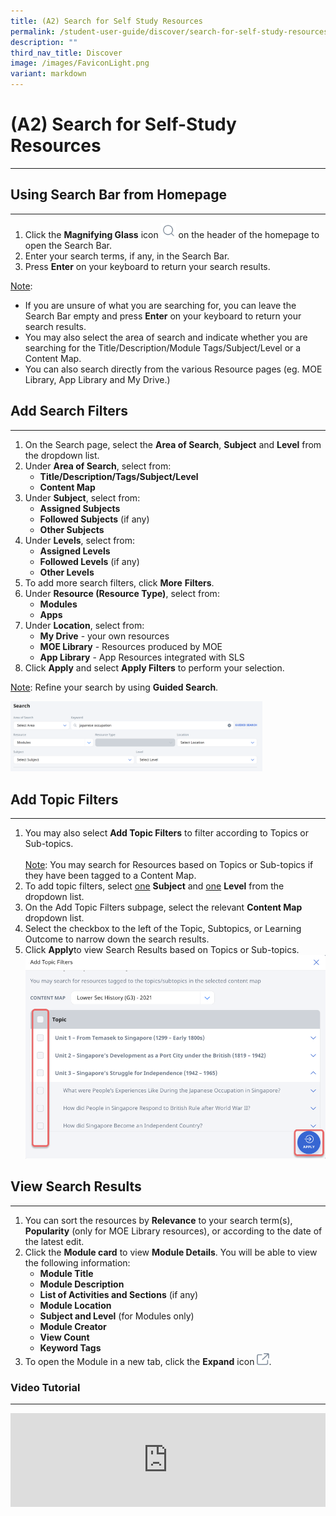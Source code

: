 ```yaml
---
title: (A2) Search for Self Study Resources
permalink: /student-user-guide/discover/search-for-self-study-resources/
description: ""
third_nav_title: Discover
image: /images/FaviconLight.png
variant: markdown
---
```

<h1>(A2) Search for Self-Study Resources</h1>
<hr>
<h2>Using Search Bar from Homepage</h2>
<hr>
<ol>
    <li>Click the <strong>Magnifying Glass</strong> icon <img style="width:1.5rem; display: inline;" src="/images/Icons/Search.svg"> on the header of the homepage to open the Search Bar.</li>
    <li>Enter your search terms, if any, in the Search Bar. </li>
    <li>Press <strong>Enter</strong> on your keyboard to return your search results.</li>
</ol>
<p><u>Note</u>: </p>
<ul>
    <li>If you are unsure of what you are searching for, you can leave the Search Bar empty and press <strong>Enter</strong> on your keyboard to return your search results.</li>
<li>You may also select the area of search and indicate whether you are searching for the Title/Description/Module Tags/Subject/Level or a Content Map.</li>
    <li>You can also search directly from the various Resource pages (eg. MOE Library, App Library and My Drive.)</li>
</ul>
<h2>Add Search Filters</h2>
<hr>
<ol>
   <li>On the&nbsp;Search&nbsp;page, select the <strong>Area of Search</strong>, <strong>Subject</strong> and <strong>Level</strong> from the dropdown list.</li>
<li>Under&nbsp;<strong>Area of Search</strong>, select from:
<ul>
<li><strong>Title/Description/Tags/Subject/Level</strong></li>
<li><strong>Content Map</strong></li>
</ul>
</li>
<li>Under&nbsp;<strong>Subject</strong>,&nbsp;select from:
<ul>
<li><strong>Assigned Subjects</strong></li>
<li><strong>Followed Subjects</strong> (if any)</li>
<li><strong>Other Subjects</strong></li>
</ul>
</li>
<li>Under&nbsp;<strong>Levels</strong>, select from:
<ul>
<li><strong>Assigned Levels</strong></li>
<li><strong>Followed Levels</strong> (if any)</li>
<li><strong>Other Levels</strong></li>
</ul>
</li>
<li>To add more search filters, click&nbsp;<strong>More</strong> <strong>Filters</strong>.</li>
        <li>Under <strong>Resource (Resource Type)</strong>, select from:
        <ul>
            <li><strong>Modules</strong></li>
            <li><strong>Apps</strong></li>
        </ul>
    </li>
    <li>Under <strong>Location</strong>, select from:
        <ul>
            <li><strong>My Drive</strong> - your own resources</li>
            <li><strong>MOE Library</strong> - Resources produced by MOE</li>
            <li><strong>App Library</strong> - App Resources integrated with SLS</li>
        </ul>
    </li><li>Click <strong>Apply</strong> and select <strong>Apply Filters</strong> to perform your selection.</li>
</ol>

<p><u>Note</u>: Refine your search by using <strong>Guided Search</strong>.</p>
<img alt="Search for Self Study Resources" style="width: 80%;" src="/images/1Student/SS_Searchresources2.png">

<h2>Add Topic Filters</h2>
<hr>
<ol>
  <li>You may also select <strong>Add Topic Filters</strong> to filter according to Topics or Sub-topics. <br>
    <br><u>Note</u>: You may search for Resources based on Topics or Sub-topics if they have been tagged to a Content Map.</li>
	<li>To add topic filters, select <u>one</u> <strong>Subject</strong> and <u>one</u> <strong>Level</strong> from the dropdown list.</li>
  <li>On the Add Topic Filters subpage, select the relevant <strong>Content Map</strong> dropdown list.</li>
  <li>Select the checkbox to the left of the Topic, Subtopics, or Learning Outcome to narrow down the search results. 
		 </li><li>Click <strong>Apply</strong>to view Search Results based on Topics or Sub-topics.</li>
<img alt="Search for Self Study Resources" src="/images/1Student/SS_Searchresources1.png">		
</ol>

<h2>View Search Results</h2>
<hr>
<ol>
  <li>You can sort the resources by <strong>Relevance</strong> to your search term(s), <strong>Popularity</strong> (only for MOE Library resources), or according to the date of the latest edit.
  </li><li>Click the&nbsp;<strong>Module card</strong>&nbsp;to view <strong>Module Details</strong>. You will be able to view the following information:
<ul>
<li><strong>Module Title</strong></li>
<li><strong>Module Description</strong></li>
<li><strong>List of Activities and Sections</strong> (if any)</li>
<li><strong>Module Location</strong></li>
<li><strong>Subject and Level</strong> (for Modules only)</li>
<li><strong>Module Creator</strong></li>
<li><strong>View Count</strong></li>
<li><strong>Keyword Tags</strong></li>
</ul>
</li>
  <li>To open the Module in a new tab, click the <strong>Expand</strong> icon <img style="width:1.2rem; display: inline;" src="/images/Icons/external-link.svg">.</li>
</ol>
<h3>Video Tutorial</h3>
<hr>
<div class="bp-youtube">
<iframe allowfullscreen="" allow="accelerometer; autoplay; clipboard-write; encrypted-media; gyroscope; picture-in-picture; web-share" frameborder="0" title="SLS R19 - Search for Resources (Student)" src="https://www.youtube.com/embed/DHskKikshu8" height="100%" width="100%"></iframe>
</div>
